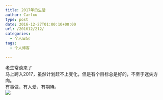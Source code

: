 ```yaml
---
title: 2017年的生活
author: Carlxu
type: post
date: 2016-12-27T01:00:10+00:00
url: /201612/212/
categories:
  - 个人日记
tags:
  - 个人博客

---
```

老生常谈来了  
马上跨入2017，虽然计划赶不上变化，但是有个目标总是好的，不至于迷失方向。  
有事做，有人爱，有期待。  
![][1]

 [1]: http://www.carlxu.cn/wp-content/uploads/2016/12/14828240729766.jpg